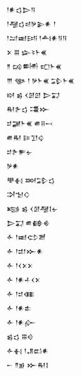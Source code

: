 <div class='block'>
<div class='line'>𒁹𒀭𒌓𒆕𒀀</div>
<div class='line'>𒁹𒆷𒌓𒁀𒃻𒉌𒀭 𒁹</div>
<div class='line'>𒁹𒁺𒀜𒅀 𒁹𒋀𒀭𒀀𒀀</div>
<div class='line'>𒉽 𒐋 𒇽𒂟𒈨𒌍</div>
<div class='line'>𒈫 𒄘𒌦 𒍏𒈨𒌍</div>
<div class='line'>𒐈 𒀲 𒁹 𒃻𒈨𒌍 𒁉𒈨𒌍</div>
<div class='line'>𒊭 𒌗 𒌋𒌆𒇻 𒆕𒍑</div>
<div class='line'>𒊑𒉿𒌓 𒃮𒁍</div>
<div class='line'>𒄑𒃡𒈨𒌍 𒌑𒍝𒁁</div>
<div class='line'>𒌑𒊑 𒄿𒋛𒌒</div>
<div class='line'>𒄑𒉿𒊓𒉡</div>
<div class='line'>𒃻𒀭</div>
<div class='line'>𒋧𒈬 𒇷𒁉𒌓</div>
<div class='line'>𒋫𒈠𒄭</div>
<div class='line'>𒂕 𒌗 𒌋𒌆𒆷𒋙𒉡</div>
<div class='line'>𒆕𒍑 𒌑𒂵𒄯</div>
<div class='line'>𒅆 𒁹𒀜𒌌𒍪</div>
<div class='line'>𒅆 𒁹𒄥𒁍𒀭</div>
<div class='line'>𒅆 𒁹𒌋𒉽𒉽</div>
<div class='line'>𒅆 𒁹𒀭𒈦𒌋𒉽</div>
<div class='line'>𒅆 𒁹𒄑𒈪</div>
<div class='line'>𒅆 𒁹𒀭𒉺</div>
<div class='line'>𒅆 𒁹𒀭𒅎</div>
<div class='line'>𒌗𒌓 𒐋𒄰</div>
<div class='line'>𒅆𒈬 𒁹𒂗𒆗𒀭</div>
<div class='line'>𒀸 𒈫𒂊 𒁍𒊑𒋙</div>
</div>